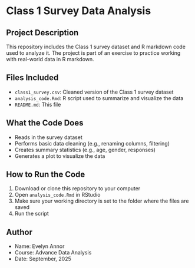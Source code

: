 # Class 1 Survey Data Analysis
## Project Description
This repository includes the Class 1 survey dataset and R markdown code used
to analyze it. The project is part of an exercise to practice working with
real-world data in R markdown.
## Files Included
- `class1_survey.csv`: Cleaned version of the Class 1 survey dataset
- `analysis_code.Rmd`: R script used to summarize and visualize the data
- `README.md`: This file
## What the Code Does
- Reads in the survey dataset
- Performs basic data cleaning (e.g., renaming columns, filtering)
- Creates summary statistics (e.g., age, gender, responses)
- Generates a plot to visualize the data
## How to Run the Code
1. Download or clone this repository to your computer
2. Open `analysis_code.Rmd` in RStudio
3. Make sure your working directory is set to the folder where the files are
saved
4. Run the script
## Author
- Name: Evelyn Annor
- Course: Advance Data Analysis
- Date: September, 2025

